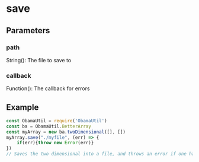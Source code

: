 # save
## Parameters
### path
String(): The file to save to
### callback
Function(): The callback for errors
## Example
```javascript
const ObamaUtil = require('ObamaUtil')
const ba = ObamaUtil.BetterArray
const myArray = new ba.twoDimensional([], [])
myArray.save("./myfile", (err) => {
    if(err){throw new Error(err)}
})
// Saves the two dimensional into a file, and throws an error if one happens.
```